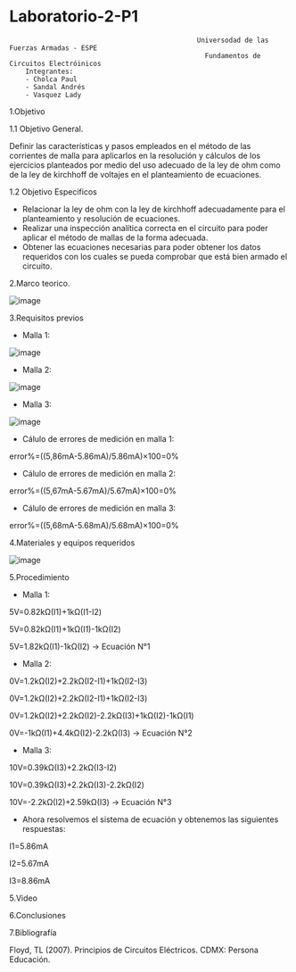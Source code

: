 # Laboratorio-2-P1

                                                   Universodad de las Fuerzas Armadas - ESPE
                                                     Fundamentos de Circuitos Electróinicos
        Integrantes:
        - Cholca Paul
        - Sandal Andrés
        - Vasquez Lady
 
1.Objetivo

1.1 Objetivo General.

Definir las características y pasos empleados en el método de las corrientes de malla para aplicarlos en la resolución y cálculos de los ejercicios planteados por medio del uso adecuado de la ley de ohm como de la ley de kirchhoff de voltajes en el planteamiento de ecuaciones.

1.2 Objetivo  Especificos

-  Relacionar la ley de ohm con la ley de kirchhoff adecuadamente para el planteamiento y resolución de ecuaciones.
-  Realizar una inspección analítica correcta en el circuito para poder aplicar el método de mallas de la forma adecuada.
-  Obtener las ecuaciones necesarias para poder obtener los datos requeridos con los cuales se pueda comprobar que está bien armado el circuito.

2.Marco teorico.

![image](https://user-images.githubusercontent.com/105684550/172289671-37fbd75a-127d-49f3-abf7-e49fc4179894.png)

3.Requisitos previos

- Malla 1:

![image](https://user-images.githubusercontent.com/105684550/172289883-56c040e9-89ef-4f94-81da-8f2e4051b2d7.png)

- Malla 2:

![image](https://user-images.githubusercontent.com/105684550/172289900-f9a99611-6f56-4f64-9933-657f6005cc72.png)

- Malla 3:

![image](https://user-images.githubusercontent.com/105684550/172289922-e23d7ba4-c1c4-49ae-8c24-834adbc7783f.png)

- Cálulo de errores de medición en malla 1:

error%=((5,86mA-5.86mA)/5.86mA)×100=0%

- Cálulo de errores de medición en malla 2:

error%=((5,67mA-5.67mA)/5.67mA)×100=0%

- Cálulo de errores de medición en malla 3:

error%=((5,68mA-5.68mA)/5.68mA)×100=0%

4.Materiales y equipos requeridos

![image](https://user-images.githubusercontent.com/105684550/172290444-1b32cde8-f3e9-497e-ba3b-95e74281fca5.png)

5.Procedimiento

- Malla 1: 

5V=0.82kΩ(I1)+1kΩ(I1-I2)

5V=0.82kΩ(I1)+1kΩ(I1)-1kΩ(I2)

5V=1.82kΩ(I1)-1kΩ(I2)       →      Ecuación N°1

- Malla 2:

0V=1.2kΩ(I2)+2.2kΩ(I2-I1)+1kΩ(I2-I3)

0V=1.2kΩ(I2)+2.2kΩ(I2-I1)+1kΩ(I2-I3)

0V=1.2kΩ(I2)+2.2kΩ(I2)-2.2kΩ(I3)+1kΩ(I2)-1kΩ(I1)

0V=-1kΩ(I1)+4.4kΩ(I2)-2.2kΩ(I3)       →       Ecuación N°2


- Malla 3: 

10V=0.39kΩ(I3)+2.2kΩ(I3-I2)

10V=0.39kΩ(I3)+2.2kΩ(I3)-2.2kΩ(I2)

10V=-2.2kΩ(I2)+2.59kΩ(I3)       →      Ecuación N°3

- Ahora resolvemos el sistema de ecuación y obtenemos las siguientes respuestas:

I1=5.86mA

I2=5.67mA

I3=8.86mA


5.Video


6.Conclusiones


7.Bibliografía

Floyd, TL (2007). Principios de Circuitos Eléctricos. CDMX: Persona Educación.
